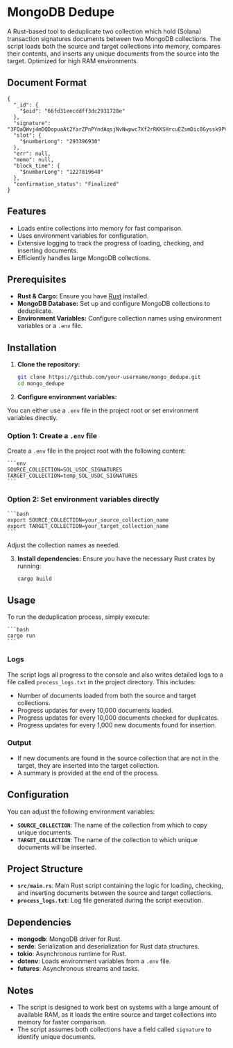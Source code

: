 # MongoDB Dedupe

A Rust-based tool to deduplicate two collection which hold (Solana) transaction signatures documents between two MongoDB collections. The script loads both the source and target collections into memory, compares their contents, and inserts any unique documents from the source into the target. Optimized for high RAM environments.

## Document Format

```
{
  "_id": {
    "$oid": "66fd31eecddff3dc2931728e"
  },
  "signature": "3FQaQWvj4mDQDopuaAt2YarZPnPYndAqsjNvNwpwc7Xf2rRKKSHrcuEZsmDic8Gyssk9PVTydZSKyxc7XYf6451k",
  "slot": {
    "$numberLong": "293396930"
  },
  "err": null,
  "memo": null,
  "block_time": {
    "$numberLong": "1227819640"
  },
  "confirmation_status": "Finalized"
}
```

## Features

- Loads entire collections into memory for fast comparison.
- Uses environment variables for configuration.
- Extensive logging to track the progress of loading, checking, and inserting documents.
- Efficiently handles large MongoDB collections.

## Prerequisites

- **Rust & Cargo:** Ensure you have [Rust](https://www.rust-lang.org/tools/install) installed.
- **MongoDB Database:** Set up and configure MongoDB collections to deduplicate.
- **Environment Variables:** Configure collection names using environment variables or a `.env` file.

## Installation

1. **Clone the repository:**
    ```bash
    git clone https://github.com/your-username/mongo_dedupe.git
    cd mongo_dedupe
    ```

2. **Configure environment variables:**

You can either use a `.env` file in the project root or set environment variables directly.

### Option 1: Create a `.env` file
Create a `.env` file in the project root with the following content:

    ```env
    SOURCE_COLLECTION=SOL_USDC_SIGNATURES
    TARGET_COLLECTION=temp_SOL_USDC_SIGNATURES
    ```

### Option 2: Set environment variables directly

    ```bash
    export SOURCE_COLLECTION=your_source_collection_name
    export TARGET_COLLECTION=your_target_collection_name
    ``` 

Adjust the collection names as needed.

3. **Install dependencies:** Ensure you have the necessary Rust crates by running:

    ```bash
    cargo build
    ```

## Usage

To run the deduplication process, simply execute:

    ```bash
    cargo run
    ```

### Logs

The script logs all progress to the console and also writes detailed logs to a file called `process_logs.txt` in the project directory. This includes:

- Number of documents loaded from both the source and target collections.
- Progress updates for every 10,000 documents loaded.
- Progress updates for every 10,000 documents checked for duplicates.
- Progress updates for every 1,000 new documents found for insertion.

### Output

- If new documents are found in the source collection that are not in the target, they are inserted into the target collection.
- A summary is provided at the end of the process.

## Configuration

You can adjust the following environment variables:

- **`SOURCE_COLLECTION`**: The name of the collection from which to copy unique documents.
- **`TARGET_COLLECTION`**: The name of the collection to which unique documents will be inserted.

## Project Structure

- **`src/main.rs`**: Main Rust script containing the logic for loading, checking, and inserting documents between the source and target collections.
- **`process_logs.txt`**: Log file generated during the script execution.

## Dependencies

- **mongodb**: MongoDB driver for Rust.
- **serde**: Serialization and deserialization for Rust data structures.
- **tokio**: Asynchronous runtime for Rust.
- **dotenv**: Loads environment variables from a `.env` file.
- **futures**: Asynchronous streams and tasks.

## Notes

- The script is designed to work best on systems with a large amount of available RAM, as it loads the entire source and target collections into memory for faster comparison.
- The script assumes both collections have a field called `signature` to identify unique documents.
